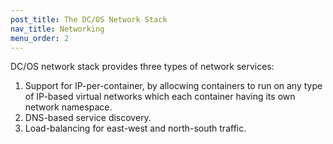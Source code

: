 ```yaml
---
post_title: The DC/OS Network Stack
nav_title: Networking
menu_order: 2
---
```


DC/OS network stack provides three types of network services:
1. Support for IP-per-container, by allocwing containers to run on any type of IP-based virtual networks which each container having its own network namespace.
2. DNS-based service discovery.
3. Load-balancing for east-west and north-south traffic.
